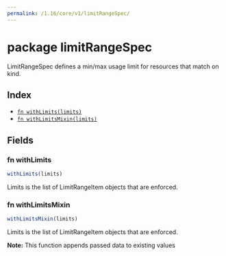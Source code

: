 ```yaml
---
permalink: /1.16/core/v1/limitRangeSpec/
---
```


# package limitRangeSpec

LimitRangeSpec defines a min/max usage limit for resources that match on kind.

## Index

* [`fn withLimits(limits)`](#fn-withlimits)
* [`fn withLimitsMixin(limits)`](#fn-withlimitsmixin)

## Fields

### fn withLimits

```ts
withLimits(limits)
```

Limits is the list of LimitRangeItem objects that are enforced.

### fn withLimitsMixin

```ts
withLimitsMixin(limits)
```

Limits is the list of LimitRangeItem objects that are enforced.

**Note:** This function appends passed data to existing values